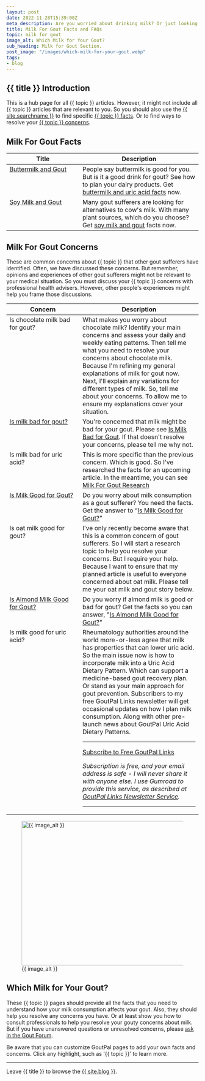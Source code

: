 ```yaml
---
layout: post
date: 2022-11-28T15:39:00Z
meta_description: Are you worried about drinking milk? Or just looking for better gouty dietary patterns? You need the best milk for gout facts.
title: Milk For Gout Facts and FAQs
topic: milk for gout
image_alt: Which Milk for Your Gout?
sub_heading: Milk for Gout Section.
post_image: "/images/which-milk-for-your-gout.webp"
tags:
- blog
---
```

<h2 id="intro">{{ title }} Introduction</h2>

This is a hub page for all {{ topic }} articles. However, it might not include all {{ topic }} articles that are relevant to you. So you should also use the <a href="{{ site.searchurl }}">{{ site.searchname }}</a> to find specific <a href="#facts">{{ topic }} facts</a>. Or to find ways to resolve your <a href="#faqs">{{ topic }} concerns</a>.

<h2 id="facts">Milk For Gout Facts</h2>

<table id="fact-list" style="width: 100%;">
	<thead>
		<tr>
			<th style="width: 38%;">Title</th>
			<th style="width: 62%;">Description</th>
		</tr>
	</thead>
	<tbody style="vertical-align:top;">
		<tr id="buttermilk">
			<td><a href="/blog/buttermilk-and-uric-acid/">Buttermilk and Gout</a></td>
			<td>People say buttermilk is good for you. But is it a good drink for gout? See how to plan your dairy products. Get <a href="/blog/buttermilk-and-uric-acid/">buttermilk and uric acid facts</a> now.</td>
		</tr>
		<tr id="soy">
			<td><a href="/gout-resources/herbalist/65-plans/which-milk-is-good-for-gout/">Soy Milk and Gout</a></td>
			<td>Many gout sufferers are looking for alternatives to cow's milk. With many plant sources, which do you choose? Get <a href="/gout-resources/herbalist/65-plans/which-milk-is-good-for-gout/">soy milk and gout</a> facts now.</td>
		</tr>
	</tbody>
</table>

<h2 id="faqs">Milk For Gout Concerns</h2>
These are common concerns about {{ topic }} that other gout sufferers have identified. Often, we have discussed these concerns. But remember, opinions and experiences of other gout sufferers might not be relevant to your medical situation. So you must discuss your {{ topic }} concerns with professional health advisers. However, other people's experiences might help you frame those discussions.

<table id="faq-list" style="width: 100%;">
	<thead>
		<tr>
			<th style="width: 38%;">Concern</th>
			<th style="width: 62%;">Description</th>
		</tr>
	</thead>
	<tbody style="vertical-align:top;">
		<tr id="chocolate">
			<td>Is chocolate milk bad for gout?</td>
			<td>What makes you worry about chocolate milk? Identify your main concerns and assess your daily and weekly eating patterns. Then tell me what you need to resolve your concerns about chocolate milk. Because I'm refining my general explanations of milk for gout now. Next, I'll explain any variations for different types of milk. So, tell me about your concerns. To allow me to ensure my explanations cover your situation.</td>
		</tr>
		<tr id="gout-bad">
			<td><a href="/1046/where-is-milk-in-your-diet-for-gout/#bad">Is milk bad for gout?</a></td>
			<td>You're concerned that milk might be bad for your gout. Please see <a href="/1046/where-is-milk-in-your-diet-for-gout/#bad">Is Milk Bad for Gout</a>. If that doesn't resolve your concerns, please tell me why not.</td>
		</tr>
		<tr id="uric-bad">
			<td>Is milk bad for uric acid?</td>
			<td>This is more specific than the previous concern. Which is good. So I've researched the facts for an upcoming article. In the meantime, you can see <a href="https://goutpal.info/blog/milk-for-gout-research/">Milk For Gout Research</a></td>
		</tr>
		<tr id="gout-good">
			<td><a href="/1046/where-is-milk-in-your-diet-for-gout/">Is Milk Good for Gout?</a></td>
			<td>Do you worry about milk consumption as a gout sufferer? You need the facts. Get the answer to “<a href="/1046/where-is-milk-in-your-diet-for-gout/">Is Milk Good for Gout?</a>”</td>
		</tr>
		<tr id="oat">
			<td>Is oat milk good for gout?</td>
			<td>I've only recently become aware that this is a common concern of gout sufferers. So I will start a research topic to help you resolve your concerns. But I require your help. Because I want to ensure that my planned article is useful to everyone concerned about oat milk. Please tell me your oat milk and gout story below.</td>
		</tr>
		<tr id="almond">
			<td><a href="/10507/are-almonds-good-for-gout-foodies/almonds-and-almond-milk-for-gout-media/">Is Almond Milk Good for Gout?</a></td>
			<td>Do you worry if almond milk is good or bad for gout?  Get the facts so you can answer, "<a href="/10507/are-almonds-good-for-gout-foodies/almonds-and-almond-milk-for-gout-media/">Is Almond Milk Good for Gout?</a>"</td>
		</tr>
		<tr id="uric-good">
			<td>Is milk good for uric acid?</td>
			<td>Rheumatology authorities around the world more-or-less agree that milk has properties that can lower uric acid. So the main issue now is how to incorporate milk into a Uric Acid Dietary Pattern. Which can support a medicine-based gout recovery plan. Or stand as your main approach for gout prevention. Subscribers to my free GoutPal Links newsletter will get occasional updates on how I plan milk consumption. Along with other pre-launch news about GoutPal Uric Acid Dietary Patterns. 
<hr><a class="gumroad-button" href="https://links.goutpal.com/l/wqmwjs?a=888958067&wanted=true&price=0" data-gumroad-single-product="true" target="_blank">Subscribe to Free GoutPal Links <span class="gumroad-button-logo"></span></a>
<p><i>Subscription is free, and your email address is safe - I will never share it with anyone else. I use Gumroad to provide this service, as described at <a href="https://goutpal.com/blog/goutpal-notifications/">GoutPal Links Newsletter Service</a>.</i></p><hr></td>
		</tr>
	</tbody>
</table>
<figure id="image" class="inner">
<img src="{{ post_image }}" alt="{{ image_alt }}"  width="610" height="377">
  <figcaption>{{ image_alt }}</figcaption>
</figure>
<h2 id="next">Which Milk for Your Gout?</h2>

These {{ topic }} pages should provide all the facts that you need to understand how your milk consumption affects your gout. Also, they should help you resolve any concerns you have. Or at least show you how to consult professionals to help you resolve your gouty concerns about milk. But if you have unanswered questions or unresolved concerns, please <a href="https://links.goutpal.com/p/goutpal-links-gout-discussions?a=888958067">ask in the Gout Forum</a>.

Be aware that you can customize GoutPal pages to add your own facts and concerns. Click any highlight, such as '{{ topic }}' to learn more.
<hr>
Leave {{ title }} to browse the <a href="/blog">{{ site.blog }}</a>.
